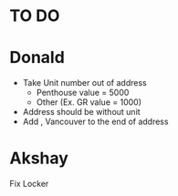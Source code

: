 # TO DO 

# Donald
- Take Unit number out of address
    - Penthouse value = 5000
    - Other (Ex. GR value = 1000)
- Address should be without unit
- Add , Vancouver to the end of address




# Akshay  
Fix Locker 